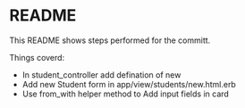 # README

This README shows steps performed for the committ.

Things coverd:

- In student_controller add defination of new
- Add new Student form in app/view/students/new.html.erb
- Use from_with helper method  to Add input fields in card